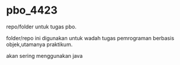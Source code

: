 # pbo_4423
repo/folder untuk tugas pbo.

folder/repo ini digunakan untuk wadah tugas pemrograman berbasis objek,utamanya praktikum.

akan sering menggunakan java
